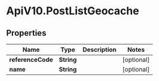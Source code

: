 # ApiV10.PostListGeocache

## Properties

Name | Type | Description | Notes
------------ | ------------- | ------------- | -------------
**referenceCode** | **String** |  | [optional] 
**name** | **String** |  | [optional] 



